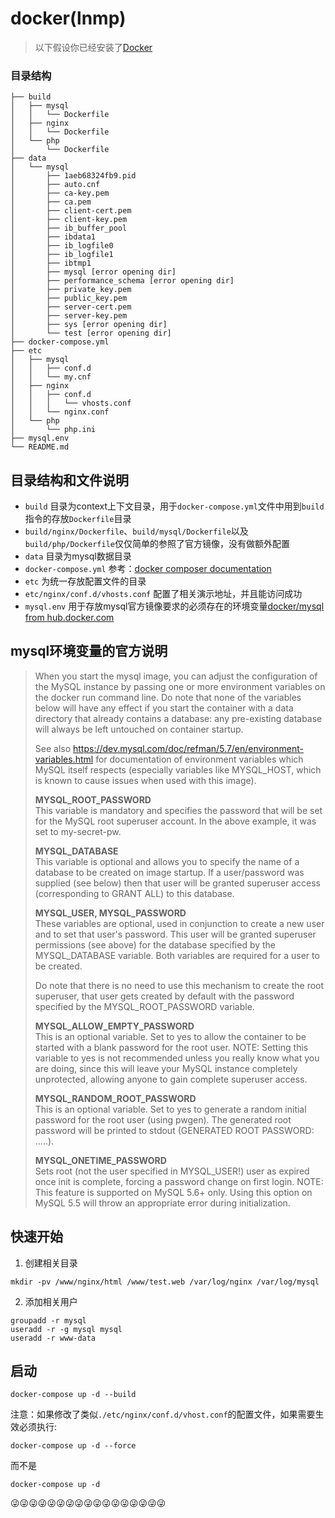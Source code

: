 # docker(lnmp)
> 以下假设你已经安装了[Docker](https://www.docker.com/)
### 目录结构
```
├── build
│   ├── mysql
│   │   └── Dockerfile
│   ├── nginx
│   │   └── Dockerfile
│   └── php
│       └── Dockerfile
├── data
│   └── mysql
│       ├── 1aeb68324fb9.pid
│       ├── auto.cnf
│       ├── ca-key.pem
│       ├── ca.pem
│       ├── client-cert.pem
│       ├── client-key.pem
│       ├── ib_buffer_pool
│       ├── ibdata1
│       ├── ib_logfile0
│       ├── ib_logfile1
│       ├── ibtmp1
│       ├── mysql [error opening dir]
│       ├── performance_schema [error opening dir]
│       ├── private_key.pem
│       ├── public_key.pem
│       ├── server-cert.pem
│       ├── server-key.pem
│       ├── sys [error opening dir]
│       └── test [error opening dir]
├── docker-compose.yml
├── etc
│   ├── mysql
│   │   ├── conf.d
│   │   └── my.cnf
│   ├── nginx
│   │   ├── conf.d
│   │   │   └── vhosts.conf
│   │   └── nginx.conf
│   └── php
│       └── php.ini
├── mysql.env
└── README.md
```
## 目录结构和文件说明
* `build` 目录为context上下文目录，用于`docker-compose.yml`文件中用到`build`指令的存放`Dockerfile`目录
* `build/nginx/Dockerfile`、`build/mysql/Dockerfile`以及`build/php/Dockerfile`仅仅简单的参照了官方镜像，没有做额外配置
* `data` 目录为mysql数据目录
* `docker-compose.yml` 参考：[docker composer documentation](https://docs.docker.com/compose/compose-file)
* `etc` 为统一存放配置文件的目录
* `etc/nginx/conf.d/vhosts.conf` 配置了相关演示地址，并且能访问成功
* `mysql.env` 用于存放mysql官方镜像要求的必须存在的环境变量[docker/mysql from hub.docker.com](https://hub.docker.com/_/mysql)

## mysql环境变量的官方说明

> When you start the mysql image, you can adjust the configuration of the MySQL instance by passing one or more environment variables on the docker run command line. Do note that none of the variables below will have any effect if you start the container with a data directory that already contains a database: any pre-existing database will always be left untouched on container startup.
>
> See also https://dev.mysql.com/doc/refman/5.7/en/environment-variables.html for documentation of environment variables which MySQL itself respects (especially variables like MYSQL_HOST, which is known to cause issues when used with this image).
>
> **MYSQL_ROOT_PASSWORD**<br>
> This variable is mandatory and specifies the password that will be set for the MySQL root superuser account. In the above example, it was set to my-secret-pw.
>
> **MYSQL_DATABASE**<br>
> This variable is optional and allows you to specify the name of a database to be created on image startup. If a user/password was supplied (see below) then that user will be granted superuser access (corresponding to GRANT ALL) to this database.
>
> **MYSQL_USER, MYSQL_PASSWORD**<br>
> These variables are optional, used in conjunction to create a new user and to set that user's password. This user will be granted superuser permissions (see above) for the database specified by the MYSQL_DATABASE variable. Both variables are required for a user to be created.
> 
> Do note that there is no need to use this mechanism to create the root superuser, that user gets created by default with the password specified by the MYSQL_ROOT_PASSWORD variable.
> 
> **MYSQL_ALLOW_EMPTY_PASSWORD**<br>
> This is an optional variable. Set to yes to allow the container to be started with a blank password for the root user. NOTE: Setting this variable to yes is not recommended unless you really know what you are doing, since this will leave your MySQL instance completely unprotected, allowing anyone to gain complete superuser access.
>
> **MYSQL_RANDOM_ROOT_PASSWORD**<br>
> This is an optional variable. Set to yes to generate a random initial password for the root user (using pwgen). The generated root password will be printed to stdout (GENERATED ROOT PASSWORD: .....).
>
> **MYSQL_ONETIME_PASSWORD**<br>
> Sets root (not the user specified in MYSQL_USER!) user as expired once init is complete, forcing a password change on first login. NOTE: This feature is supported on MySQL 5.6+ only. Using this option on MySQL 5.5 will throw an appropriate error during initialization.

## 快速开始

1. 创建相关目录
```
mkdir -pv /www/nginx/html /www/test.web /var/log/nginx /var/log/mysql
```

2. 添加相关用户
```
groupadd -r mysql
useradd -r -g mysql mysql
useradd -r www-data
```

## 启动
```
docker-compose up -d --build
```

注意：如果修改了类似`./etc/nginx/conf.d/vhost.conf`的配置文件，如果需要生效必须执行:<br />

```
docker-compose up -d --force
```
而不是
```
docker-compose up -d
```

:stuck_out_tongue_winking_eye::stuck_out_tongue_winking_eye::stuck_out_tongue_winking_eye::stuck_out_tongue_winking_eye::stuck_out_tongue_winking_eye::stuck_out_tongue_winking_eye::stuck_out_tongue_winking_eye::stuck_out_tongue_winking_eye::stuck_out_tongue_winking_eye::stuck_out_tongue_winking_eye::stuck_out_tongue_winking_eye::stuck_out_tongue_winking_eye::stuck_out_tongue_winking_eye::stuck_out_tongue_winking_eye::stuck_out_tongue_winking_eye::stuck_out_tongue_winking_eye::stuck_out_tongue_winking_eye:
